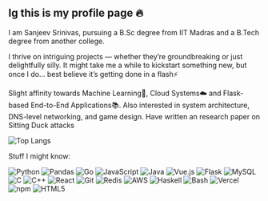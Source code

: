 ## Ig this is my profile page 🔥

I am Sanjeev Srinivas, pursuing a B.Sc degree from IIT Madras and a B.Tech degree from another college.

I thrive on intriguing projects — whether they’re groundbreaking or just delightfully silly. It might take me a while to kickstart something new, but once I do… best believe it’s getting done in a flash⚡

Slight affinity towards Machine Learning👾, Cloud Systems☁️ and Flask-based End-to-End Applications📚.
Also interested in system architecture, DNS-level networking, and game design.
Have written an research paper on Sitting Duck attacks

![Top Langs](https://github-readme-stats.vercel.app/api/top-langs/?username=EliteGamer007&layout=compact)

Stuff I might know:

![Python](https://img.shields.io/badge/PYTHON-3776AB?style=for-the-badge&logo=python&logoColor=white)
![Pandas](https://img.shields.io/badge/PANDAS-150458?style=for-the-badge&logo=pandas&logoColor=white)
![Go](https://img.shields.io/badge/GO-00ADD8?style=for-the-badge&logo=go&logoColor=white)
![JavaScript](https://img.shields.io/badge/JAVASCRIPT-F7DF1E?style=for-the-badge&logo=javascript&logoColor=black)
![Java](https://img.shields.io/badge/JAVA-007396?style=for-the-badge&logo=java&logoColor=white)
![Vue.js](https://img.shields.io/badge/VUE.JS-4FC08D?style=for-the-badge&logo=vuedotjs&logoColor=white)
![Flask](https://img.shields.io/badge/FLASK-000000?style=for-the-badge&logo=flask&logoColor=white)
![MySQL](https://img.shields.io/badge/MYSQL-4479A1?style=for-the-badge&logo=mysql&logoColor=white)
![C](https://img.shields.io/badge/C-A8B9CC?style=for-the-badge&logo=c&logoColor=black)
![C++](https://img.shields.io/badge/C++-00599C?style=for-the-badge&logo=cplusplus&logoColor=white)
![React](https://img.shields.io/badge/REACT-61DAFB?style=for-the-badge&logo=react&logoColor=black)
![Git](https://img.shields.io/badge/GIT-F05032?style=for-the-badge&logo=git&logoColor=white)
![Redis](https://img.shields.io/badge/REDIS-DC382D?style=for-the-badge&logo=redis&logoColor=white)
![AWS](https://img.shields.io/badge/AWS-FF9900?style=for-the-badge&logo=amazon-aws&logoColor=white)
![Haskell](https://img.shields.io/badge/HASKELL-5D4F85?style=for-the-badge&logo=haskell&logoColor=white)
![Bash](https://img.shields.io/badge/BASH-4EAA25?style=for-the-badge&logo=gnu-bash&logoColor=white)
![Vercel](https://img.shields.io/badge/VERCEL-000000?style=for-the-badge&logo=vercel&logoColor=white)
![npm](https://img.shields.io/badge/NPM-CB3837?style=for-the-badge&logo=npm&logoColor=white)
![HTML5](https://img.shields.io/badge/HTML5-E34F26?style=for-the-badge&logo=html5&logoColor=white)

<!--
**EliteGamer007/EliteGamer007** is a ✨ _special_ ✨ repository because its `README.md` (this file) appears on your GitHub profile.

Here are some ideas to get you started:

- 🔭 I’m currently working on ...
- 🌱 I’m currently learning ...
- 👯 I’m looking to collaborate on ...
- 🤔 I’m looking for help with ...
- 💬 Ask me about ...
- 📫 How to reach me: ...
- 😄 Pronouns: ...
- ⚡ Fun fact: ...
-->
